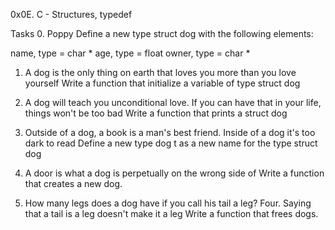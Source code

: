 0x0E. C - Structures, typedef

Tasks
0. Poppy
Define a new type struct dog with the following elements:

name, type = char *
age, type = float
owner, type = char *

1. A dog is the only thing on earth that loves you more than you love yourself
Write a function that initialize a variable of type struct dog

2. A dog will teach you unconditional love. If you can have that in your life, things won't be too bad
Write a function that prints a struct dog

3. Outside of a dog, a book is a man's best friend. Inside of a dog it's too dark to read
Define a new type dog t as a new name for the type struct dog

4. A door is what a dog is perpetually on the wrong side of
Write a function that creates a new dog.

5. How many legs does a dog have if you call his tail a leg? Four. Saying that a tail is a leg doesn't make it a leg
Write a function that frees dogs.

